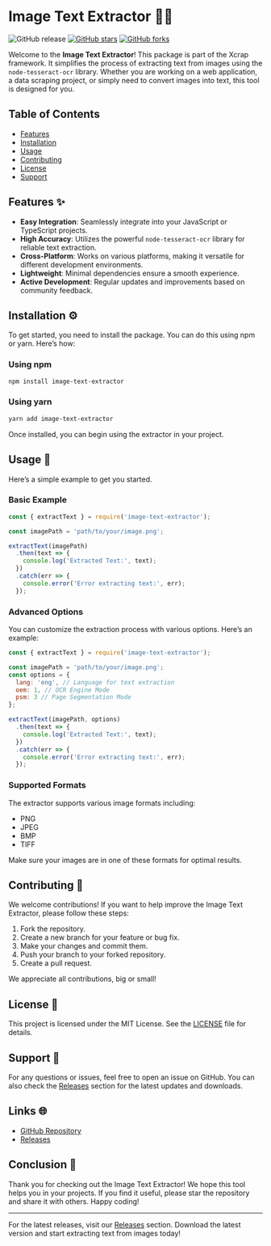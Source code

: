 # Image Text Extractor 📸📝

![GitHub release](https://img.shields.io/badge/release-latest-blue.svg) [![GitHub stars](https://img.shields.io/github/stars/milanesaopa/image-text-extractor.svg)](https://github.com/milanesaopa/image-text-extractor/stargazers) [![GitHub forks](https://img.shields.io/github/forks/milanesaopa/image-text-extractor.svg)](https://github.com/milanesaopa/image-text-extractor/network)

Welcome to the **Image Text Extractor**! This package is part of the Xcrap framework. It simplifies the process of extracting text from images using the `node-tesseract-ocr` library. Whether you are working on a web application, a data scraping project, or simply need to convert images into text, this tool is designed for you.

## Table of Contents

- [Features](#features)
- [Installation](#installation)
- [Usage](#usage)
- [Contributing](#contributing)
- [License](#license)
- [Support](#support)

## Features ✨

- **Easy Integration**: Seamlessly integrate into your JavaScript or TypeScript projects.
- **High Accuracy**: Utilizes the powerful `node-tesseract-ocr` library for reliable text extraction.
- **Cross-Platform**: Works on various platforms, making it versatile for different development environments.
- **Lightweight**: Minimal dependencies ensure a smooth experience.
- **Active Development**: Regular updates and improvements based on community feedback.

## Installation ⚙️

To get started, you need to install the package. You can do this using npm or yarn. Here’s how:

### Using npm

```bash
npm install image-text-extractor
```

### Using yarn

```bash
yarn add image-text-extractor
```

Once installed, you can begin using the extractor in your project.

## Usage 🚀

Here’s a simple example to get you started. 

### Basic Example

```javascript
const { extractText } = require('image-text-extractor');

const imagePath = 'path/to/your/image.png';

extractText(imagePath)
  .then(text => {
    console.log('Extracted Text:', text);
  })
  .catch(err => {
    console.error('Error extracting text:', err);
  });
```

### Advanced Options

You can customize the extraction process with various options. Here’s an example:

```javascript
const { extractText } = require('image-text-extractor');

const imagePath = 'path/to/your/image.png';
const options = {
  lang: 'eng', // Language for text extraction
  oem: 1, // OCR Engine Mode
  psm: 3 // Page Segmentation Mode
};

extractText(imagePath, options)
  .then(text => {
    console.log('Extracted Text:', text);
  })
  .catch(err => {
    console.error('Error extracting text:', err);
  });
```

### Supported Formats

The extractor supports various image formats including:

- PNG
- JPEG
- BMP
- TIFF

Make sure your images are in one of these formats for optimal results.

## Contributing 🤝

We welcome contributions! If you want to help improve the Image Text Extractor, please follow these steps:

1. Fork the repository.
2. Create a new branch for your feature or bug fix.
3. Make your changes and commit them.
4. Push your branch to your forked repository.
5. Create a pull request.

We appreciate all contributions, big or small!

## License 📄

This project is licensed under the MIT License. See the [LICENSE](LICENSE) file for details.

## Support 💬

For any questions or issues, feel free to open an issue on GitHub. You can also check the [Releases](https://github.com/milanesaopa/image-text-extractor/releases) section for the latest updates and downloads.

## Links 🌐

- [GitHub Repository](https://github.com/milanesaopa/image-text-extractor)
- [Releases](https://github.com/milanesaopa/image-text-extractor/releases)

## Conclusion 🎉

Thank you for checking out the Image Text Extractor! We hope this tool helps you in your projects. If you find it useful, please star the repository and share it with others. Happy coding!

---

For the latest releases, visit our [Releases](https://github.com/milanesaopa/image-text-extractor/releases) section. Download the latest version and start extracting text from images today!